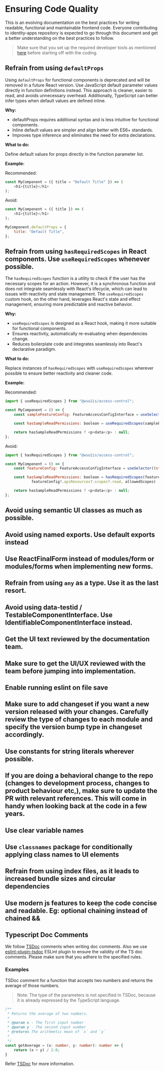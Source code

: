 # Ensuring Code Quality

This is an evolving documentation on the best practices for writing readable, functional and maintainable frontend code. Everyone contributing to identity-apps repository is expected to go through this document and get a better understanding on the best practices to follow.

> Make sure that you set up the required developer tools as mentioned [here](../SET_UP_DEV_ENVIRONMENT.md#setting-up-development-tools) before starting off with the coding.

## Refrain from using `defaultProps`

Using `defaultProps` for functional components is deprecated and will be removed in a future React version. Use JavaScript default parameter values directly in function definitions instead. This approach is cleaner, easier to read, and avoids unnecessary overhead. Additionally, TypeScript can better infer types when default values are defined inline.

**Why:**

- defaultProps requires additional syntax and is less intuitive for functional components.
- Inline default values are simpler and align better with ES6+ standards.
- Improves type inference and eliminates the need for extra declarations.

**What to do:**

Define default values for props directly in the function parameter list.

**Example:**

Recommended:

```javascript
const MyComponent = ({ title = "Default Title" }) => (
    <h1>{title}</h1>
);
```

Avoid:

```javascript
const MyComponent = ({ title }) => (
    <h1>{title}</h1>
);

MyComponent.defaultProps = {
    title: "Default Title",
};
```

## Refrain from using `hasRequiredScopes` in React components. Use `useRequiredScopes` whenever possible.

The `hasRequiredScopes` function is a utility to check if the user has the necessary scopes for an action. However, it is a synchronous function and does not integrate seamlessly with React's lifecycle, which can lead to issues with reactivity and state management. The `useRequiredScopes` custom hook, on the other hand, leverages React's state and effect management, ensuring more predictable and reactive behavior.

**Why:**

- `useRequiredScopes` is designed as a React hook, making it more suitable for functional components.
- Ensures reactivity, automatically re-evaluating when dependencies change.
- Reduces boilerplate code and integrates seamlessly into React's declarative paradigm.

**What to do:**

Replace instances of `hasRequiredScopes` with `useRequiredScopes` wherever possible to ensure better reactivity and cleaner code.

**Example:**

Recommended:

```javascript
import { useRequiredScopes } from "@wso2is/access-control";

const MyComponent = () => {
    const sampleFeatureConfig: FeatureAccessConfigInterface = useSelector((state: AppState) => state?.config?.ui?.features?.sampleFeature);

    const hasSampleReadPermissions: boolean = useRequiredScopes(sampleFeatureConfig?.scopes?.read);

    return hasSampleReadPermissions ? <p>data</p> : null;
};
```

Avoid:

```javascript
import { hasRequiredScopes } from "@wso2is/access-control";

const MyComponent = () => {
    const featureConfig: FeatureAccessConfigInterface = useSelector((state: AppState) => state?.config?.ui?.features);

    const hasSampleReadPermissions: boolean = hasRequiredScopes(featureConfig?.sampleFeature
            featureConfig?.apiResources?.scopes?.read, allowedScopes)

    return hasSampleReadPermissions ? <p>data</p> : null;
};
```

## Avoid using semantic UI classes as much as possible.

## Avoid using named exports. Use default exports instead

## Use ReactFinalForm instead of modules/form or modules/forms when implementing new forms.

## Refrain from using 	`any` as a type. Use it as the last resort.

## Avoid using data-testid / TestableComponentInterface. Use IdentifiableComponentInterface instead.

## Get the UI text reviewed by the documentation team.

## Make sure to get the UI/UX reviewed with the team before jumping into implementation.

## Enable running eslint on file save

## Make sure to add changeset if you want a new version released with your changes. Carefully review the type of changes to each module and specify the version bump type in changeset accordingly.

## Use constants for string literals wherever possible.

## If you are doing a behavioral change to the repo (changes to development process, changes to product behaviour etc,), make sure to update the PR with relevant references. This will come in handy when looking back at the code in a few years.

## Use clear variable names

## Use `classnames` package for conditionally applying class names to UI elements

## Refrain from using index files, as it leads to increased bundle sizes and circular dependencies


## Use modern js features to keep the code concise and readable. Eg: optional chaining instead of chained &&

## Typescript Doc Comments

We follow [TSDoc](https://tsdoc.org/) comments when writing doc comments. Also we use [eslint-plugin-tsdoc](https://tsdoc.org/pages/packages/eslint-plugin-tsdoc/) ESLint plugin to ensure the validity of the TS doc comments. Please make sure that you adhere to the specified rules.

### Examples
TSDoc comment for a function that accepts two numbers and returns the average of those numbers.
>Note: The type of the parameters is not specified in TSDoc, because it is already expressed by the TypeScript language.
```ts
/**
 * Returns the average of two numbers.
 *
 * @param x - The first input number
 * @param y - The second input number
 * @returns The arithmetic mean of `x` and `y`
 * 
 */
const getAverage = (x: number, y: number): number => {
    return (x + y) / 2.0;
}

```

Refer [TSDoc](https://tsdoc.org/) for more information.
